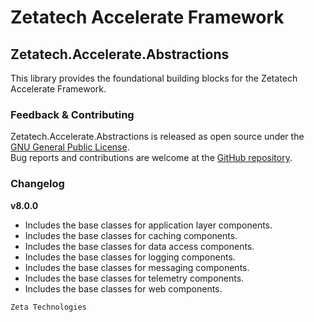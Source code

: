# Zetatech Accelerate Framework
## Zetatech.Accelerate.Abstractions
This library provides the foundational building blocks for the Zetatech Accelerate Framework.  
### Feedback & Contributing
Zetatech.Accelerate.Abstractions is released as open source under the [GNU General Public License](./license).  
Bug reports and contributions are welcome at the [GitHub repository](https://github.com/josemaria-toro/accelerate.git).  
### Changelog
**v8.0.0**  
- Includes the base classes for application layer components.
- Includes the base classes for caching components.
- Includes the base classes for data access components.
- Includes the base classes for logging components.
- Includes the base classes for messaging components.
- Includes the base classes for telemetry components.
- Includes the base classes for web components.

```
Zeta Technologies
```